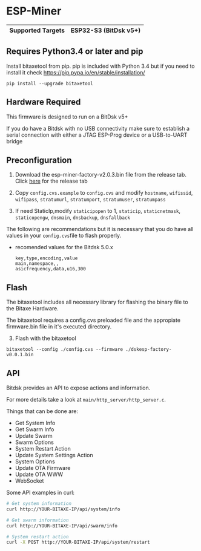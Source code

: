 # ESP-Miner

| Supported Targets | ESP32-S3 (BitDsk v5+) |
| ----------------- | --------------------- |

## Requires Python3.4 or later and pip

Install bitaxetool from pip. pip is included with Python 3.4 but if you need to install it check <https://pip.pypa.io/en/stable/installation/>

```
pip install --upgrade bitaxetool
```

## Hardware Required

This firmware is designed to run on a BitDsk v5+

If you do have a Bitdsk with no USB connectivity make sure to establish a serial connection with either a JTAG ESP-Prog device or a USB-to-UART bridge

## Preconfiguration


1. Download the esp-miner-factory-v2.0.3.bin file from the release tab.
   Click [here](https://github.com/bitdsk/ESP-Miner-for-Bitdsk/releases) for the release tab

2. Copy `config.cvs.example` to `config.cvs` and modify `hostname`, `wifissid`, `wifipass`, `stratumurl`, `stratumport`, `stratumuser`, `stratumpass`

3. If need StaticIp,modify `staticipopen` to 1, `staticip`, `staticnetmask`, `staticopengw`, `dnsmain`, `dnsbackup`, `dnsfallback`

The following are recommendations but it is necessary that you do have all values in your `config.cvs`file to flash properly.


- recomended values for the Bitdsk 5.0.x

  ```
  key,type,encoding,value
  main,namespace,,
  asicfrequency,data,u16,300
  ```

## Flash

The bitaxetool includes all necessary library for flashing the binary file to the Bitaxe Hardware.

The bitaxetool requires a config.cvs preloaded file and the appropiate firmware.bin file in it's executed directory.

3. Flash with the bitaxetool

```
bitaxetool --config ./config.cvs --firmware ./dskesp-factory-v0.0.1.bin
```

## API
Bitdsk provides an API to expose actions and information.

For more details take a look at `main/http_server/http_server.c`.

Things that can be done are:
  
  - Get System Info
  - Get Swarm Info
  - Update Swarm
  - Swarm Options
  - System Restart Action
  - Update System Settings Action
  - System Options
  - Update OTA Firmware
  - Update OTA WWW
  - WebSocket

Some API examples in curl:
  ```bash
  # Get system information
  curl http://YOUR-BITAXE-IP/api/system/info
  ```
  ```bash
  # Get swarm information
  curl http://YOUR-BITAXE-IP/api/swarm/info
  ```
  ```bash
  # System restart action
  curl -X POST http://YOUR-BITAXE-IP/api/system/restart
  ```